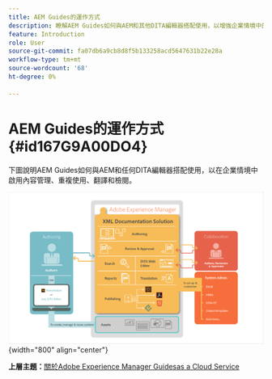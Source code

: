 ```yaml
---
title: AEM Guides的運作方式
description: 瞭解AEM Guides如何與AEM和其他DITA編輯器搭配使用，以增強企業情境中的內容管理、重複使用、翻譯和審閱。
feature: Introduction
role: User
source-git-commit: fa07db6a9cb8d8f5b133258acd5647631b22e28a
workflow-type: tm+mt
source-wordcount: '68'
ht-degree: 0%

---
```


# AEM Guides的運作方式 {#id167G9A00DO4}

下圖說明AEM Guides如何與AEM和任何DITA編輯器搭配使用，以在企業情境中啟用內容管理、重複使用、翻譯和檢閱。

![](images/xml-add-on-how-it-works.png){width="800" align="center"}


**上層主題：**[&#x200B;關於Adobe Experience Manager Guidesas a Cloud Service](intro.md)
